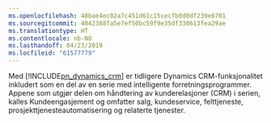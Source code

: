 ```yaml
---
ms.openlocfilehash: 48bae4ec02a7c451d61c15cecfb0d0df239e6701
ms.sourcegitcommit: 4042388fa5e7ef50bc59f9e35df330613fea29ae
ms.translationtype: HT
ms.contentlocale: nb-NO
ms.lasthandoff: 04/23/2019
ms.locfileid: "61577779"
---
```

Med [!INCLUDE[pn_dynamics_crm](pn-dynamics-crm.md)] er tidligere Dynamics CRM-funksjonalitet inkludert som en del av en serie med intelligente forretningsprogrammer. Appene som utgjør delen om håndtering av kunderelasjoner (CRM) i serien, kalles Kundeengasjement og omfatter salg, kundeservice, felttjeneste, prosjekttjenesteautomatisering og relaterte tjenester.